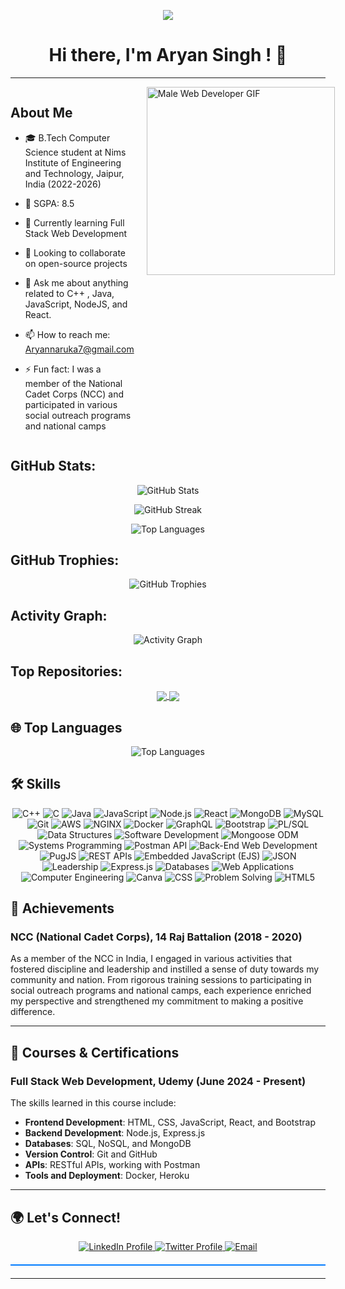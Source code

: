 <p align="center">
  <img src="https://readme-typing-svg.herokuapp.com?color=%2336BCF7&center=true&vCenter=true&lines=Hi%2C+I+am+Aryan+Singh;Nice+to+meet+you!+%F0%9F%91%8B;An+aspirant+and+ardent+Web+Developer;Passionate+about+coding+and+technology">
</p>

<h1 align="center">Hi there, I'm Aryan Singh ! 👋</h1>

---

<div style="display: flex; align-items: flex-start;">
  <div style="flex: 1;">
  
  ## About Me

  <ul dir="auto">
    <li>
      <p dir="auto">🎓 B.Tech Computer Science student at Nims Institute of Engineering and Technology, Jaipur, India (2022-2026)</p>
    </li>
    <li>
      <p dir="auto">🌟 SGPA: 8.5 </p>
    </li>
    <li>
      <p dir="auto">🌱 Currently learning Full Stack Web Development</p>
    </li>
    <li>
      <p dir="auto">👯 Looking to collaborate on open-source projects</p>
    </li>
    <li>
      <p dir="auto">💬 Ask me about anything related to C++ , Java, JavaScript, NodeJS, and React.</p>
    </li>
    <li>
      <p dir="auto">📫 How to reach me: <a href="mailto:Aryannaruka7@gmail.com">Aryannaruka7@gmail.com</a></p>
    </li>
    <li>
      <p dir="auto">⚡ Fun fact: I was a member of the National Cadet Corps (NCC) and participated in various social outreach programs and national camps</p>
    </li>
  </ul>
  
  </div>
  
  <div style="flex: 1; margin-left: 20px;">
    <img src="https://media1.giphy.com/media/v1.Y2lkPTc5MGI3NjExa2IzajZydTd2YmR1Z3A5cnY3ZnI5aW0ybTE1YTlicXc4OXpweHVzaiZlcD12MV9pbnRlcm5hbF9naWZfYnlfaWQmY3Q9Zw/SWoSkN6DxTszqIKEqv/giphy.webp" alt="Male Web Developer GIF" style="width: 301px;">
  </div>
  
</div>


## GitHub Stats:

<p align="center">
  <img src="https://github-readme-stats.vercel.app/api?username=aryan681&show_icons=true&theme=dark" alt="GitHub Stats" />
</p>

<p align="center">
  <img src="https://github-readme-streak-stats.herokuapp.com/?user=aryan681&theme=dark" alt="GitHub Streak" />
</p>

<p align="center">
  <img src="https://github-readme-stats.vercel.app/api/top-langs/?username=aryan681&layout=compact&theme=dark" alt="Top Languages" />
</p>

## GitHub Trophies:

<p align="center">
  <img src="https://github-profile-trophy.vercel.app/?username=aryan681&theme=darkhub&row=1&column=7" alt="GitHub Trophies" />
</p>

## Activity Graph:
<p align="center">
  <img src="https://github-readme-activity-graph.vercel.app/graph?username=aryan681&theme=react-dark&hide_border=true&area=true" alt="Activity Graph" />
</p>

## Top Repositories:

<p align="center">
  <a href="https://github.com/Aryan681/blogify">
    <img align="center" src="https://github-readme-stats.vercel.app/api/pin/?username=Aryan681&repo=blogify&theme=dark" />
  </a>
  <a href="https://github.com/Aryan681/Code">
    <img align="center" src="https://github-readme-stats.vercel.app/api/pin/?username=Aryan681&repo=URL-Shortner&theme=dark" />
  </a>
</p>

## 🌐 Top Languages

<p align="center">
  <img src="https://github-readme-stats.vercel.app/api/top-langs/?username=Aryan681&layout=compact&theme=radical&hide_border=true&langs_count=6&exclude_repo=your-repo1,your-repo2" alt="Top Languages" />
</p>





## 🛠️ Skills

<div align="center">
  <img src="https://img.shields.io/badge/C++-00599C?style=for-the-badge&logo=cplusplus&logoColor=white" alt="C++" />
  <img src="https://img.shields.io/badge/C-00599C?style=for-the-badge&logo=c&logoColor=white" alt="C" />
  <img src="https://img.shields.io/badge/Java-007396?style=for-the-badge&logo=java&logoColor=white" alt="Java" />
  <img src="https://img.shields.io/badge/JavaScript-323330?style=for-the-badge&logo=javascript&logoColor=F7DF1E" alt="JavaScript" />
  <img src="https://img.shields.io/badge/Node.js-43853D?style=for-the-badge&logo=node-dot-js&logoColor=white" alt="Node.js" />
  <img src="https://img.shields.io/badge/React-20232A?style=for-the-badge&logo=react&logoColor=61DAFB" alt="React" />
  <img src="https://img.shields.io/badge/MongoDB-4EA94B?style=for-the-badge&logo=mongodb&logoColor=white" alt="MongoDB" />
  <img src="https://img.shields.io/badge/MySQL-4479A1?style=for-the-badge&logo=mysql&logoColor=white" alt="MySQL" />
  <img src="https://img.shields.io/badge/Git-F05032?style=for-the-badge&logo=git&logoColor=white" alt="Git" />
  <img src="https://img.shields.io/badge/AWS-232F3E?style=for-the-badge&logo=amazon-aws&logoColor=white" alt="AWS" />
  <img src="https://img.shields.io/badge/NGINX-009639?style=for-the-badge&logo=nginx&logoColor=white" alt="NGINX" />
  <img src="https://img.shields.io/badge/Docker-2496ED?style=for-the-badge&logo=docker&logoColor=white" alt="Docker" />
  <img src="https://img.shields.io/badge/GraphQL-E10098?style=for-the-badge&logo=graphql&logoColor=white" alt="GraphQL" />
  <img src="https://img.shields.io/badge/Bootstrap-563D7C?style=for-the-badge&logo=bootstrap&logoColor=white" alt="Bootstrap" />
  <img src="https://img.shields.io/badge/PL%2FSQL-1F425F?style=for-the-badge&logo=oracle&logoColor=white" alt="PL/SQL" />
  <img src="https://img.shields.io/badge/Data%20Structures-339933?style=for-the-badge&logo=databricks&logoColor=white" alt="Data Structures" />
  <img src="https://img.shields.io/badge/Software%20Development-217346?style=for-the-badge&logo=visual-studio&logoColor=white" alt="Software Development" />
  <img src="https://img.shields.io/badge/Mongoose%20ODM-880000?style=for-the-badge&logo=mongoose&logoColor=white" alt="Mongoose ODM" />
  <img src="https://img.shields.io/badge/Systems%20Programming-333333?style=for-the-badge&logo=cplusplus&logoColor=white" alt="Systems Programming" />
  <img src="https://img.shields.io/badge/Postman%20API-FF6C37?style=for-the-badge&logo=postman&logoColor=white" alt="Postman API" />
  <img src="https://img.shields.io/badge/Back--End%20Web%20Development-282828?style=for-the-badge&logo=node-dot-js&logoColor=white" alt="Back-End Web Development" />
  <img src="https://img.shields.io/badge/PugJS-A86454?style=for-the-badge&logo=pug&logoColor=white" alt="PugJS" />
  <img src="https://img.shields.io/badge/REST%20APIs-6DB33F?style=for-the-badge&logo=spring&logoColor=white" alt="REST APIs" />
  <img src="https://img.shields.io/badge/Embedded%20JavaScript%20(EJS)-323330?style=for-the-badge&logo=javascript&logoColor=F7DF1E" alt="Embedded JavaScript (EJS)" />
  <img src="https://img.shields.io/badge/JSON-000000?style=for-the-badge&logo=json&logoColor=white" alt="JSON" />
  <img src="https://img.shields.io/badge/Leadership-FF6F00?style=for-the-badge&logo=meetup&logoColor=white" alt="Leadership" />
  <img src="https://img.shields.io/badge/Express.js-000000?style=for-the-badge&logo=express&logoColor=white" alt="Express.js" />
  <img src="https://img.shields.io/badge/Databases-FF5733?style=for-the-badge&logo=mariadb&logoColor=white" alt="Databases" />
  <img src="https://img.shields.io/badge/Web%20Applications-007ACC?style=for-the-badge&logo=windows&logoColor=white" alt="Web Applications" />
  <img src="https://img.shields.io/badge/Computer%20Engineering-FF6F61?style=for-the-badge&logo=computer&logoColor=white" alt="Computer Engineering" />
  <img src="https://img.shields.io/badge/Canva-00C4CC?style=for-the-badge&logo=canva&logoColor=white" alt="Canva" />
  <img src="https://img.shields.io/badge/CSS-1572B6?style=for-the-badge&logo=css3&logoColor=white" alt="CSS" />
  <img src="https://img.shields.io/badge/Problem%20Solving-4CAF50?style=for-the-badge&logo=matrix&logoColor=white" alt="Problem Solving" />
  <img src="https://img.shields.io/badge/HTML5-E34F26?style=for-the-badge&logo=html5&logoColor=white" alt="HTML5" />
</div>






## 🏅 Achievements

### NCC (National Cadet Corps), 14 Raj Battalion (2018 - 2020)
As a member of the NCC in India, I engaged in various activities that fostered discipline and leadership and instilled a sense of duty towards my community and nation. From rigorous training sessions to participating in social outreach programs and national camps, each experience enriched my perspective and strengthened my commitment to making a positive difference.

---

## 📜 Courses & Certifications

### Full Stack Web Development, Udemy (June 2024 - Present)
The skills learned in this course include:
- **Frontend Development**: HTML, CSS, JavaScript, React, and Bootstrap
- **Backend Development**: Node.js, Express.js
- **Databases**: SQL, NoSQL, and MongoDB
- **Version Control**: Git and GitHub
- **APIs**: RESTful APIs, working with Postman
- **Tools and Deployment**: Docker, Heroku

---
## 🌍 Let's Connect!

<div align="center">
  <a href="https://www.linkedin.com/in/aryansingh1-2-/">
    <img src="https://img.shields.io/badge/LinkedIn-blue?style=for-the-badge&logo=linkedin&logoColor=white" alt="LinkedIn Profile" />
  </a>
  <a href="https://x.com/Aryan_Naruka">
    <img src="https://img.shields.io/badge/Twitter-blue?style=for-the-badge&logo=twitter&logoColor=white" alt="Twitter Profile" />
  </a>
  <a href="mailto:Aryannaruka7@gmail.com">
    <img src="https://img.shields.io/badge/--c14438?style=for-the-badge&logo=Gmail&logoColor=white" alt="Email" />
  </a>
</div>

<div style="height: 2px; background-color: rgb(0, 123, 255); margin: 20px auto;"></div>

---

